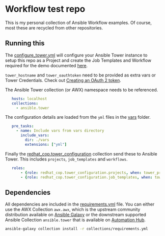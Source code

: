 # Workflow test repo

This is my personal collection of Ansible Workflow examples. Of course, most these are recycled from other repositories.

## Running this

The [configure_tower.yml](configure_tower.yml) will configure your Ansible Tower instance to setup this repo as a Project and create the Job Templates and Workflow required for the demo documented [here](TODO).

`tower_hostname` and `tower_oauthtoken` need to be provided as extra vars or Tower Credentials. Check out [Creating an OAuth 2 token](https://docs.ansible.com/ansible-tower/latest/html/userguide/applications_auth.html#ug-tokens-auth-create).

The Ansible Tower collection (or AWX) namespace needs to be referenced.

```yaml
   hosts: localhost
   collections:
     - ansible.tower
```

The configuration details are loaded from the `yml` files in the [vars](vars) folder.

```yaml
   pre_tasks:
     - name: Include vars from vars directory
       include_vars:
         dir: ./vars
         extensions: ["yml"]
```

Finally the [redhat_cop.tower_configuration](https://github.com/redhat-cop/tower_configuration) collection send these to Ansible Tower. This includes `projects`, `job_templates` and `workflows`.

```yaml
   roles:
       - {role: redhat_cop.tower_configuration.projects, when: tower_projects is defined}
       - {role: redhat_cop.tower_configuration.job_templates, when: tower_templates is defined}
```

## Dependencies

All dependencies are included in the [requirements.yml](collections/requirements.yml) file. You can either use the AWX Collection `awx.awx`, which is the upstream community distribution available on [Ansible Galaxy](https://galaxy.ansible.com/awx/awx) or the downstream supported Ansible Collection `ansible.tower` that is available on [Automation Hub](https://cloud.redhat.com/ansible/automation-hub/repo/published/ansible/tower).

```bash
ansible-galaxy collection install -r collections/requirements.yml
```